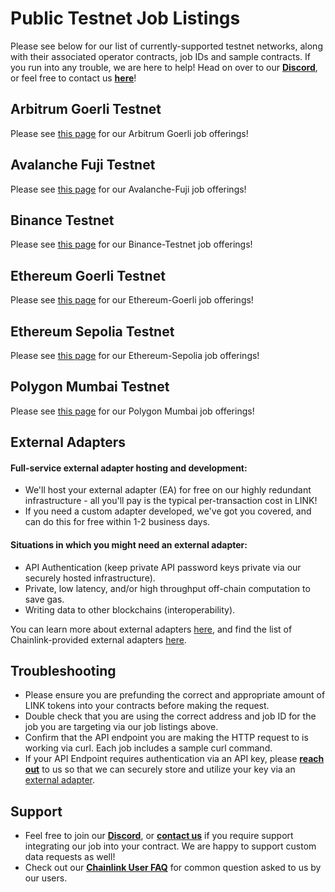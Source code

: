 # Public Testnet Job Listings

Please see below for our list of currently-supported testnet networks, along with their associated operator contracts, job IDs and sample contracts.  If you run into any trouble, we are here to help!  Head on over to our [**Discord**](https://discord.gg/AJ66pRz4), or feel free to contact us [**here**](https://linkwellnodes.io/Home.html#contact-us "Contact LinkWell Nodes")!

## Arbitrum Goerli Testnet
Please see [this page](/services/jobs/testnets/Arbitrum-Goerli-Testnet-Jobs) for our Arbitrum Goerli job offerings!

## Avalanche Fuji Testnet
Please see [this page](/services/jobs/testnets/Avalance-Fuji-Testnet-Jobs) for our Avalanche-Fuji job offerings!

## Binance Testnet
Please see [this page](/services/jobs/testnets/Binance-Testnet-Jobs) for our Binance-Testnet job offerings!

## Ethereum Goerli Testnet
Please see [this page](/services/jobs/testnets/Ethereum-Goerli-Testnet-Jobs) for our Ethereum-Goerli job offerings!

## Ethereum Sepolia Testnet
Please see [this page](/services/jobs/testnets/Ethereum-Sepolia-Testnet-Jobs) for our Ethereum-Sepolia job offerings!

## Polygon Mumbai Testnet
Please see [this page](/services/jobs/testnets/Polygon-Mumbai-Testnet-Jobs) for our Polygon Mumbai job offerings!



## External Adapters

#### Full-service external adapter hosting and development:

* We'll host your external adapter (EA) for free on our highly redundant infrastructure - all you'll pay is the typical per-transaction cost in LINK!
* If you need a custom adapter developed, we've got you covered, and can do this for free within 1-2 business days.

#### Situations in which you might need an external adapter:
* API Authentication (keep private API password keys private via our securely hosted infrastructure).
* Private, low latency, and/or high throughput off-chain computation to save gas.
* Writing data to other blockchains (interoperability).

You can learn more about external adapters [here](https://docs.chain.link/chainlink-nodes/external-adapters/external-adapters), and find the list of Chainlink-provided external adapters [here](https://github.com/smartcontractkit/external-adapters-js/tree/main/packages/sources).

## Troubleshooting
* Please ensure you are prefunding the correct and appropriate amount of LINK tokens into your contracts before making the request. 
* Double check that you are using the correct address and job ID for the job you are targeting via our job listings above.
* Confirm that the API endpoint you are making the HTTP request to is working via curl.  Each job includes a sample curl command.
* If your API Endpoint requires authentication via an API key, please [**reach out**](https://linkwellnodes.io/Home.html#contact-us "Contact LinkWell Nodes") to us so that we can securely store and utilize your key via an [external adapter](https://github.com/smartcontractkit/external-adapters-js/tree/main/packages/sources).

## Support
* Feel free to join our [**Discord**](https://discord.gg/AJ66pRz4), or [**contact us**](https://linkwellnodes.io/Home.html#contact-us "Contact LinkWell Nodes") if you require support integrating our job into your contract.  We are happy to support custom data requests as well!
* Check out our [**Chainlink User FAQ**](/faq/Chainlink-Users "FAQ - Chainlink Data Consumers") for common question asked to us by our users.


